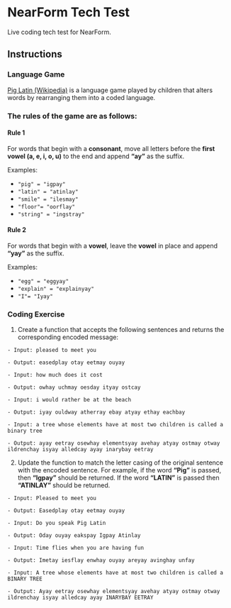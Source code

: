# NearForm Tech Test

Live coding tech test for NearForm.

## Instructions

### Language Game
[Pig Latin (Wikipedia)](https://en.wikipedia.org/wiki/Pig_Latin) is a language game played by children that alters words by rearranging them into a coded language.

### The rules of the game are as follows:
#### Rule 1
For words that begin with a **consonant**, move all letters before the **first vowel (a, e, i, o, u)**  to the end and append **“ay”** as the suffix. 

Examples:
- `"pig" = "igpay"`
- `"latin" = "atinlay"`
- `"smile" = "ilesmay"`
- `"floor"= "oorflay"`
- `"string" = "ingstray"`


#### Rule 2
For words that begin with a **vowel**, leave the **vowel** in place and append **“yay”** as the suffix. 

Examples:
- `"egg" = "eggyay"`
- `"explain" = "explainyay"`
- `"I"= "Iyay"`


### Coding Exercise


1. Create a function that accepts the following sentences and returns the corresponding encoded message:

```
- Input: pleased to meet you

- Output: easedplay otay eetmay ouyay
```

```
- Input: how much does it cost

- Output: owhay uchmay oesday ityay ostcay
```

```
- Input: i would rather be at the beach

- Output: iyay ouldway atherray ebay atyay ethay eachbay
```

```
- Input: a tree whose elements have at most two children is called a binary tree

- Output: ayay eetray osewhay elementsyay avehay atyay ostmay otway ildrenchay isyay alledcay ayay inarybay eetray
```

2. Update the function to match the letter casing of the original sentence with the encoded sentence. For example, if the word **“Pig”** is passed, then **“Igpay”** should be returned. If the word **“LATIN”** is passed then **“ATINLAY”** should be returned.

```
- Input: Pleased to meet you

- Output: Easedplay otay eetmay ouyay
```
  
```
- Input: Do you speak Pig Latin

- Output: Oday ouyay eakspay Igpay Atinlay
```

```
- Input: Time flies when you are having fun

- Output: Imetay iesflay enwhay ouyay areyay avinghay unfay
```

```
- Input: A tree whose elements have at most two children is called a BINARY TREE

- Output: Ayay eetray osewhay elementsyay avehay atyay ostmay otway ildrenchay isyay alledcay ayay INARYBAY EETRAY
```


